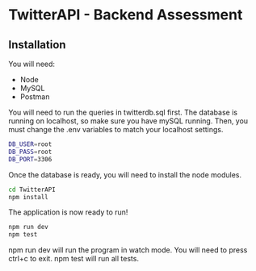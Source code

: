 # TwitterAPI - Backend Assessment

## Installation

You will need:
- Node
- MySQL
- Postman

You will need to run the queries in twitterdb.sql first. The database is running on localhost, so make sure you have mySQL running. 
Then, you must change the .env variables to match your localhost settings.

```sh
DB_USER=root
DB_PASS=root
DB_PORT=3306
```

Once the database is ready, you will need to install the node modules. 

```sh
cd TwitterAPI
npm install
```

The application is now ready to run! 
```sh
npm run dev
npm test
```
npm run dev will run the program in watch mode. You will need to press ctrl+c to exit. npm test will run all tests.
